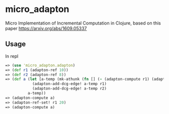 # micro_adapton

Micro Implementation of Incremental Computation in Clojure, 
based on this paper https://arxiv.org/abs/1609.05337

## Usage
In repl
```clojure
=> (use 'micro_adapton.adapton)
=> (def r1 (adapton-ref 10))
=> (def r2 (adapton-ref 8))
=> (def a (let [a-temp (mk-athunk (fn [] (- (adapton-compute r1) (adapton-compute r2))))]
            (adapton-add-dcg-edge! a-temp r1)
            (adapton-add-dcg-edge! a-temp r2)
          a-temp))
=> (adapton-compute a)
=> (adapton-ref-set! r1 20)
=> (adapton-compute a)
```

